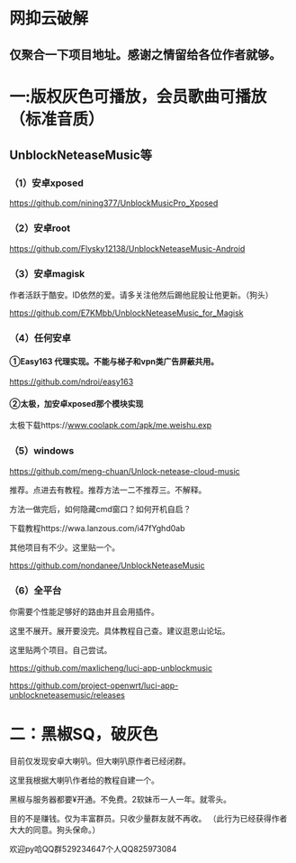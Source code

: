 
# 网抑云破解

## 仅聚合一下项目地址。感谢之情留给各位作者就够。


# 一:版权灰色可播放，会员歌曲可播放（标准音质）


## UnblockNeteaseMusic等


### （1）安卓xposed

https://github.com/nining377/UnblockMusicPro_Xposed

### （2）安卓root

https://github.com/Flysky12138/UnblockNeteaseMusic-Android

### （3）安卓magisk

作者活跃于酷安。ID依然的爱。请多关注他然后踢他屁股让他更新。（狗头）

https://github.com/E7KMbb/UnblockNeteaseMusic_for_Magisk

### （4）任何安卓

#### ①Easy163  代理实现。不能与梯子和vpn类广告屏蔽共用。

https://github.com/ndroi/easy163

#### ②太极，加安卓xposed那个模块实现

太极下载https://www.coolapk.com/apk/me.weishu.exp



### （5）windows

https://github.com/meng-chuan/Unlock-netease-cloud-music

推荐。点进去有教程。推荐方法一二不推荐三。不解释。

方法一做完后，如何隐藏cmd窗口？如何开机自启？

下载教程https://wwa.lanzous.com/i47fYghd0ab

其他项目有不少。这里贴一个。

https://github.com/nondanee/UnblockNeteaseMusic



### （6）全平台

你需要个性能足够好的路由并且会用插件。

这里不展开。展开要没完。具体教程自己查。建议逛恩山论坛。

这里贴两个项目。自己尝试。

https://github.com/maxlicheng/luci-app-unblockmusic

https://github.com/project-openwrt/luci-app-unblockneteasemusic/releases




# 二：黑椒SQ，破灰色

目前仅发现安卓大喇叭。但大喇叭原作者已经闭群。

这里我根据大喇叭作者给的教程自建一个。

黑椒与服务器都要¥开通。不免费。2软妹币一人一年。就零头。

目的不是赚钱。仅为丰富群员。只收少量群友就不再收。
（此行为已经获得作者大大的同意。狗头保命。）

欢迎py哈QQ群529234647个人QQ825973084




